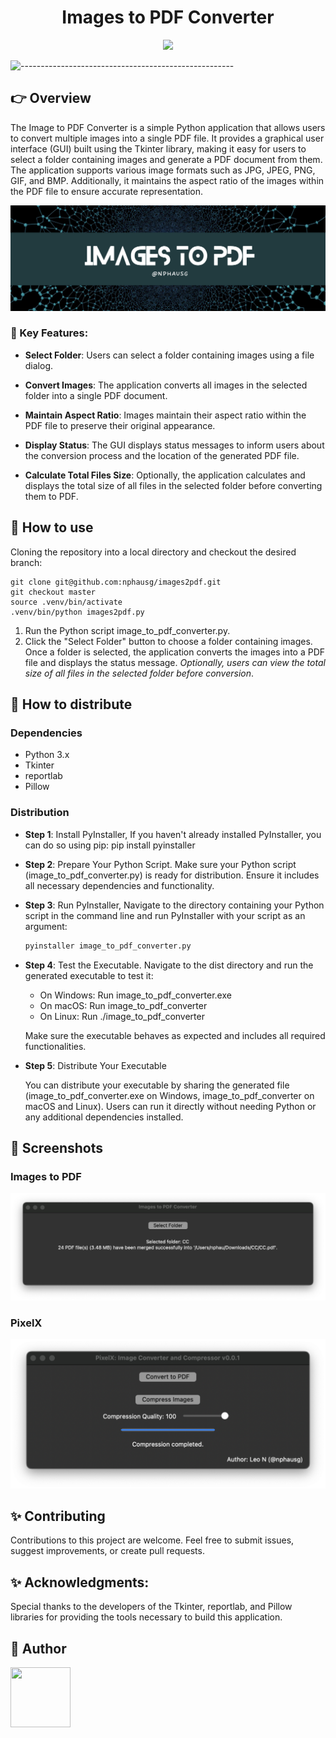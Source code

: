 <h1 align="center"> Images to PDF Converter </h1>

<div align="center">
    <img src="https://img.shields.io/badge/python-v3.9-blue.svg">
</div>

![-----------------------------------------------------](https://raw.githubusercontent.com/andreasbm/readme/master/assets/lines/colored.png)

## 👉 Overview

The Image to PDF Converter is a simple Python application that allows users to convert multiple images into a single PDF file. It provides a graphical user interface (GUI) built using the Tkinter library, making it easy for users to select a folder containing images and generate a PDF document from them. The application supports various image formats such as JPG, JPEG, PNG, GIF, and BMP. Additionally, it maintains the aspect ratio of the images within the PDF file to ensure accurate representation.

<img src="docs/cover.png"> 

### 🚀 Key Features:

- **Select Folder**: Users can select a folder containing images using a file dialog.

- **Convert Images**: The application converts all images in the selected folder into a single PDF document.

- **Maintain Aspect Ratio**: Images maintain their aspect ratio within the PDF file to preserve their original appearance.

- **Display Status**: The GUI displays status messages to inform users about the conversion process and the location of the generated PDF file.

- **Calculate Total Files Size**: Optionally, the application calculates and displays the total size of all files in the selected folder before converting them to PDF.

## 🚀 How to use

Cloning the repository into a local directory and checkout the desired branch:

```
git clone git@github.com:nphausg/images2pdf.git
git checkout master
source .venv/bin/activate
.venv/bin/python images2pdf.py
```
1. Run the Python script image_to_pdf_converter.py.
2. Click the "Select Folder" button to choose a folder containing images. Once a folder is selected, the application converts the images into a PDF file and displays the status message. *Optionally, users can view the total size of all files in the selected folder before conversion*.

## 🚀 How to distribute

### Dependencies

- Python 3.x
- Tkinter
- reportlab
- Pillow

### Distribution

- **Step 1**: Install PyInstaller, If you haven't already installed PyInstaller, you can do so using pip: pip install pyinstaller

- **Step 2**: Prepare Your Python Script. Make sure your Python script (image_to_pdf_converter.py) is ready for distribution. Ensure it includes all necessary dependencies and functionality.

- **Step 3**: Run PyInstaller, Navigate to the directory containing your Python script in the command line and run PyInstaller with your script as an argument:

    ```python
    pyinstaller image_to_pdf_converter.py
    ```

- **Step 4**: Test the Executable. Navigate to the dist directory and run the generated executable to test it:
    - On Windows: Run image_to_pdf_converter.exe
    - On macOS: Run image_to_pdf_converter
    - On Linux: Run ./image_to_pdf_converter

    Make sure the executable behaves as expected and includes all required functionalities.

- **Step 5**: Distribute Your Executable

    You can distribute your executable by sharing the generated file (image_to_pdf_converter.exe on Windows, image_to_pdf_converter on macOS and Linux). Users can run it directly without needing Python or any additional dependencies installed.

## 🍲 Screenshots

### Images to PDF


<img src="docs/demo.png"> 

### PixelX

<img src="docs/pixelX.png"> 

## ✨ Contributing

Contributions to this project are welcome. Feel free to submit issues, suggest improvements, or create pull requests.

## ✨ Acknowledgments:
Special thanks to the developers of the Tkinter, reportlab, and Pillow libraries for providing the tools necessary to build this application.


## 👀 Author

<p>
    <a href="https://nphausg.medium.com" target="_blank">
    <img src="https://avatars2.githubusercontent.com/u/13111806?s=400&u=f09b6160dbbe2b7eeae0aeb0ab4efac0caad57d7&v=4" width="96" height="96">
    </a>
</p>
